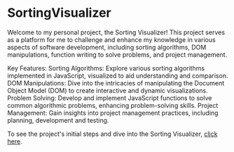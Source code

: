 # SortingVisualizer
Welcome to my personal project, the Sorting Visualizer! This project serves as a platform for me to challenge and enhance my knowledge in various aspects of software development, including sorting algorithms, DOM manipulations, function writing to solve problems, and project management.

Key Features:
Sorting Algorithms: Explore various sorting algorithms implemented in JavaScript, visualized to aid understanding and comparison.
DOM Manipulations: Dive into the intricacies of manipulating the Document Object Model (DOM) to create interactive and dynamic visualizations.
Problem Solving: Develop and implement JavaScript functions to solve common algorithmic problems, enhancing problem-solving skills.
Project Management: Gain insights into project management practices, including planning, development and testing.

To see the project's initial steps and dive into the Sorting Visualizer, [click here](https://gangueboris.github.io/SortingVisualizer/).
